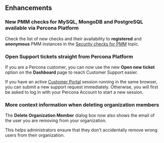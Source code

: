 ## Enhancements

### New PMM checks for MySQL, MongoDB and PostgreSQL available via Percona Platform
Check the list of new checks and their availability to **registered** and **anonymous** PMM instances in the [Security checks for PMM](checks.md) topic. 

### Open Support tickets straight from Percona Platform
If you are a Percona customer, you can now use the new **Open new ticket** option on the **Dashboard** page to reach Customer Support easier. 

If you have an active [Customer Portal](https://percona.service-now.com/) session running in the same browser, you can submit a new support request immediately. Otherwise, you will first be asked to log in with your Percona Account to start a new session.

### More context information when deleting organization members
The **Delete Organization Member** dialog box now also shows the email of the user you are removing from your organization. 

This helps administrators ensure that they don't accidentally remove wrong users from their organization.